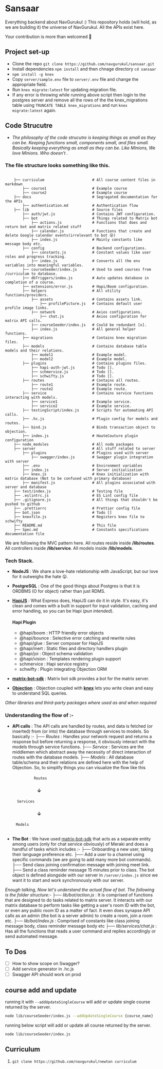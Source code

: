 # Sansaar

Everything backend about NavGurukul :)
This repository holds (will hold, as we are building it) the universe of NavGurukul.
All the APIs exist here.

Your contribution is more than welcomed 🤩
## Project set-up
- Clone the repo `git clone https://github.com/navgurukul/sansaar.git`
- Install dependencies `npm install` and then chnage directory `cd sansaar`
- `npm install -g knex`
- Copy `server/sample.env` file to `server/.env` file and change the appropriate field.
- Run `knex migrate:latest` for updating migration file.
- If any error is throwing while running above script then login to the postgres server and remove all the rows of the the knex_migrations table using `TRUNCATE TABLE knex_migrations` and run `knex migrate:latest` again.
## Code Strucutre
- *The philosophy of the code strucutre is keeping things as small as they can be. Keeping functions small, components small, and files small. Basically keeping everything as small as they can be. Like Minions, We love Minions. Who doesn't .*

### The file structure looks something like this.
```

    ├── curriculum                      # All course content files in markdown
        ├── course1                     # Example course
        ├── course2                     # Example course
    ├── docs                            # Segragated documentation for the APIs
        ├── authentication.md           # Authentication flow
    ├── lib                             # Source files
        ├── auth/jwt.js                 # Contains JWT configuration.
        ├── bot                         # Things related to Matrix bot
            ├── actions.js              # Functions that does and return bot and matrix related stuff
            ├── calendar.js             # Functions that create and delete Google calendar events(irrelevant to bot 😜)
            ├── index.js                # Mainly constants like message body etc.
        ├── config                      # Backend configurations.
            ├── constants.js            # Constant values like user roles and progress tracking. 
            ├── index.js                # Converts all the env variables into meaningful variables.
        ├── courseSeeder/index.js       # Used to seed courses from /curriculum to database.
        ├── dbTriggers/index.js         # Auto updates database in completion of a course. 
        ├── extensions/error.js         # Hapi/Boom configuration.
        ├── helpers                     # All utility functions/providers.
            ├── assets                  # Contains assets link.
                ├── profilePicture.js   # Contains default user profile image links.
            ├── network                 # Axios configurations.
                ├── chat.js             # Axios configuration for matrix API calls.
            ├── courseSeeder/index.js   # Could be redundant [x].
            ├── index.js                # All general helper functions.
        ├── migrations                  # Contains knex migration files.
        ├── models                      # Contains database table models and their relations.
            ├── model1                  # Example model.
            ├── model2                  # Example model.
        ├── plugins                     # Contains plugins files.
            ├── hapi-auth-jwt.js        # Todo [].
            ├── schmervice.js           # Todo [].
            ├── schwifty.js             # Todo [].
        ├── routes                      # Contains all routes.
            ├── route1                  # Example route.
            ├── route2                  # Example route.
        ├── service                     # Contains service functions interacting with models.
            ├── service1                # Example service.
            ├── service2                # Example service.
        ├── testingScript/index.js      # Scripts for automating API calls.
        ├── .hc.js                      # Plugin config for models and routes.
        ├── bind.js                     # Binds transaction object to objection.
        ├── index.js                    # HauteCouture plugin configuration
    ├── node_modules                    # All node packages
    ├── server                          # All stuff related to server
        ├── plugins                     # Plugins used with server
            ├── swagger/index.js        # Swagger plugin integration with server
        ├── .env                        # Environment variables
        ├── index.js                    # Server initialization
        ├── knex.js                     # Knex initialization with matrix database (Not to be confused with primary database)
        ├── manifest.js                 # All plugins associated with server and database
    ├── test/index.js                   # Testing file
    ├── .eslintrc.js                    # ES Lint config file
    ├── .gitignore.js                   # All things that shouldn't be pushed to github
    ├── .prettierrc                     # Prettier config file
    ├── bot.json                        # Todo []
    ├── knexfile.js                     # Registers knex file to schwifty
    ├── README.md                       # This file
    ├── Spec.md                         # Constants specifications documentation file
  ```

We are following the MVC pattern here. 
All routes reside inside **/lib/routes**. 
All controllers inside **/lib/service**.
All models inside **/lib/models**.
### Tech Stack.
- **NodeJS** : We share a love-hate relationship with JavaScript, but our love for it outweighs the hate 😛. 
- **PostgreSQL** : One of the good things about Postgres is that it is ORDBMS (O for object) rather than just RDMS.
- [**HapiJS**](https://hapi.dev/) : What Express does, HapiJS can do it in style. It's easy, it's clean and comes with a built in support for input validation, caching and error handling, so you can be Hapi (*pun intended*).
    #### Hapi Plugin
    - @hapi/boom : HTTP friendly error objects
    - @hapi/bounce : Selective error catching and rewrite rules
    - @hapi/glue : Server composer for HapiJS
    - @hapi/inert : Static files and directory handlers plugin
    - @hapi/joi : Object schema validation
    - @hapi/vision : Templates rendering plugin support
    - schmervice : Hapi service registry
    - schwifty : Plugin integrating Objection ORM

- [**matrix-bot-sdk**](https://github.com/turt2live/matrix-bot-sdk) : Matrix bot sdk provides a bot for the matrix server.
- [**Objection**](https://vincit.github.io/objection.js/) : Objection coupled with [**knex**](http://knexjs.org/) lets you write clean and easy to understand SQL queries.

*Other libraries and third-party packages where used as and when required*

### Understanding the flow of :-
 - **API calls** : The API calls are handled by routes, and data is fetched (or inserted) from (or into) the database through services to models. So basically :- 
    ├── *Routes* : Handles your network request and returns a response but before returning a response, it obviously interact with the models through service functions.
    ├── *Service* : Services are the middlemen which abstract away the necessity of direct interaction of routes with the database models.
    ├── *Models* : All database table/schema and their relations are defined here with the help of Objection.
    So, to simplify things you can visualize the flow like this <br/> <br/>
 &nbsp; &nbsp; &nbsp; &nbsp; &nbsp; &nbsp;&nbsp; &nbsp; &nbsp; &nbsp;`Routes` </br>
### &nbsp;&nbsp; &nbsp; &nbsp; &nbsp; &nbsp;&nbsp;&nbsp;&nbsp;&nbsp;&nbsp;&nbsp;&nbsp;&nbsp;&nbsp;&nbsp;&nbsp;&nbsp;&nbsp;&nbsp;&nbsp;&nbsp;&nbsp;&#8595;
&nbsp;&nbsp;&nbsp; &nbsp; &nbsp; &nbsp;&nbsp;`Services`</br>
### &nbsp;&nbsp; &nbsp; &nbsp; &nbsp; &nbsp;&nbsp;&nbsp;&nbsp;&nbsp;&nbsp;&nbsp;&nbsp;&nbsp;&nbsp;&nbsp;&nbsp;&nbsp;&nbsp;&nbsp;&nbsp;&nbsp;&nbsp;&#8595;
&nbsp; &nbsp; &nbsp; &nbsp; &nbsp;`Models`</br> </br>

 - **The Bot** : We have used [matrix-bot-sdk](https://github.com/turt2live/matrix-bot-sdk) that acts as a separate entity among users (only for chat service obviously) of Meraki and does a handful of tasks which includes :-
    ├── Onboarding a new user, taking their language preference etc.
    ├── Add a user to a channel using specific commands (we are going to add many more bot commands).
    ├── Send class joining confirmation message with joining meet link.
    ├── Send a class reminder message 15 minutes prior to class.
 The bot object is defined alongside with our server in `/server/index.js` since we want it to start and work synchronously with our server.

 *Enough talking, Now let's understand the actual flow of bot. The following is the folder structure:-*
    ├── *lib/bot/action.js* : It is comprised of functions that are designed to do tasks related to matrix server. It interacts with our matrix database to perform tasks like getting a user's room ID with the bot, or even any public room ID as a matter of fact. It even does synapse API calls as an admin (the bot is a server admin) to create a room, join a room etc.
    ├── *lib/bot/index.js* : Comprised of constants like class joining message body, class reminder message body etc
    ├── *lib/services/chat.js* : Has all the functions that reads a user command and replies accordingly or send automated message. 
    
## To Dos
- [ ] How to show scope on Swagger?
- [ ] Add service generator in .hc.js
- [ ] Swagger API should work on prod

## course add and update

running it with `--addUpdateSingleCourse` will add or update single course returned by the server.

```bash
node lib/courseSeeder/index.js --addUpdateSingleCourse {course_name}
```

running below script will add or update all course returned by the server.

```bash
node lib/courseSeeder/index.js 
```

## Curriculum
1. ```git clone https://github.com/navgurukul/newton curriculum```
